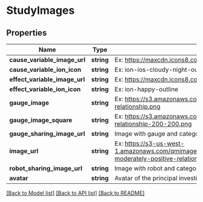 # StudyImages

## Properties
Name | Type | Description | Notes
------------ | ------------- | ------------- | -------------
**cause_variable_image_url** | **string** | Ex: https://maxcdn.icons8.com/Color/PNG/96/Household/sleeping_in_bed-96.png | [optional] 
**cause_variable_ion_icon** | **string** | Ex: ion-ios-cloudy-night-outline | [optional] 
**effect_variable_image_url** | **string** | Ex: https://maxcdn.icons8.com/Color/PNG/96/Cinema/theatre_mask-96.png | [optional] 
**effect_variable_ion_icon** | **string** | Ex: ion-happy-outline | [optional] 
**gauge_image** | **string** | Ex: https://s3.amazonaws.com/curedao-docs/images/gauge-moderately-positive-relationship.png | 
**gauge_image_square** | **string** | Ex: https://s3.amazonaws.com/curedao-docs/images/gauge-moderately-positive-relationship-200-200.png | 
**gauge_sharing_image_url** | **string** | Image with gauge and category images | [optional] 
**image_url** | **string** | Ex: https://s3-us-west-1.amazonaws.com/qmimages/variable_categories_gauges_logo_background/gauge-moderately-positive-relationship_sleep_emotions_logo_background.png | 
**robot_sharing_image_url** | **string** | Image with robot and category images | [optional] 
**avatar** | **string** | Avatar of the principal investigator | [optional] 

[[Back to Model list]](../../README.md#documentation-for-models) [[Back to API list]](../../README.md#documentation-for-api-endpoints) [[Back to README]](../../README.md)
